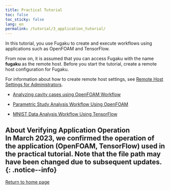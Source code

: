 ```yaml
---
title: Practical Tutorial
toc: false
toc_sticky: false
lang: en
permalink: /tutorial/3_application_tutorial/
---
```


In this tutorial, you use Fugaku to create and execute workflows using applications such as OpenFOAM and TensorFlow.

From now on, it is assumed that you can access Fugaku with the name __fugaku__ as the remote host.
Before you start the tutorial, create a remote host configuration for Fugaku.

For information about how to create remote host settings, see [Remote Host Settings for Administrators]({{site.baseurl}}/for_admins/how_to_boot/#remote-host-settings).

 * [Analyzing cavity cases using OpenFOAM Workflow](1_OpenFOAM_cavity/)

 * [Parametric Study Analysis Workflow Using OpenFOAM](2_OpenFOAM_PS/)

 * [MNIST Data Analysis Workflow Using TensorFlow](3_TensorFlow_mnist/)


__About Verifying Application Operation__  
In March 2023, we confirmed the operation of the application (OpenFOAM, TensorFlow) used in the practical tutorial.
Note that the file path may have been changed due to subsequent updates.
{: .notice--info}
--------
[Return to home page]({{site.baseurl}}/tutorial/)
